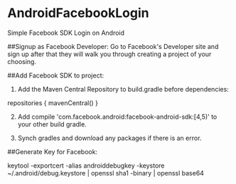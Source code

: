 # AndroidFacebookLogin
Simple Facebook SDK Login on Android

##Signup as Facebook Developer:
Go to Facebook's Developer site and sign up after that they will walk you through creating a project of your choosing.

##Add Facebook SDK to project:
1) Add the Maven Central Repository to build.gradle before dependencies:

repositories {
        mavenCentral()
    }
    
2) Add compile 'com.facebook.android:facebook-android-sdk:[4,5)' to your other build gradle.

3) Synch gradles and download any packages if there is an error.

##Generate Key for Facebook:

keytool -exportcert -alias androiddebugkey -keystore ~/.android/debug.keystore | openssl sha1 -binary | openssl base64
